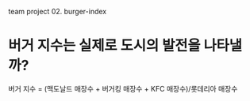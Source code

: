 team project 02. burger-index
# 버거 지수는 실제로 도시의 발전을 나타낼까?



버거 지수 = (맥도날드 매장수 + 버거킹 매장수 +  KFC 매장수)/롯데리아 매장수
